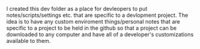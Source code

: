 I created this dev folder as a place for devleopers to put notes/scripts/settings etc. that are specific to a devlopment project.
The idea is to have any custom enviroment things/personal notes that are specific to a project to be held in the github so that a project
can be downloaded to any computer and have all of a developer's customizations available to them.

